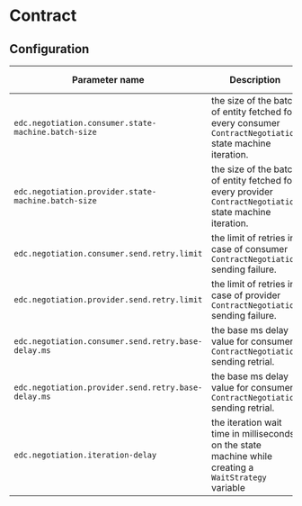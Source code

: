 # Contract

## Configuration

| Parameter name                                      | Description                                                                                               | Mandatory | Default value |
|-----------------------------------------------------|-----------------------------------------------------------------------------------------------------------|-----------|---------------|
| `edc.negotiation.consumer.state-machine.batch-size` | the size of the batch of entity fetched for every consumer `ContractNegotiation` state machine iteration. | false     | 5             |
| `edc.negotiation.provider.state-machine.batch-size` | the size of the batch of entity fetched for every provider `ContractNegotiation` state machine iteration. | false     | 5             |
| `edc.negotiation.consumer.send.retry.limit`         | the limit of retries in case of consumer `ContractNegotiation` sending failure.                           | false     | 7             |
| `edc.negotiation.provider.send.retry.limit`         | the limit of retries in case of provider `ContractNegotiation` sending failure.                           | false     | 7             |
| `edc.negotiation.consumer.send.retry.base-delay.ms` | the base ms delay value for consumer `ContractNegotiation` sending retrial.                               | false     | 100           |
| `edc.negotiation.provider.send.retry.base-delay.ms` | the base ms delay value for consumer `ContractNegotiation` sending retrial.                               | false     | 100           |
| `edc.negotiation.iteration-delay`                   | the iteration wait time in milliseconds on the state machine while creating a `WaitStrategy` variable     | false     | 5000          |
 